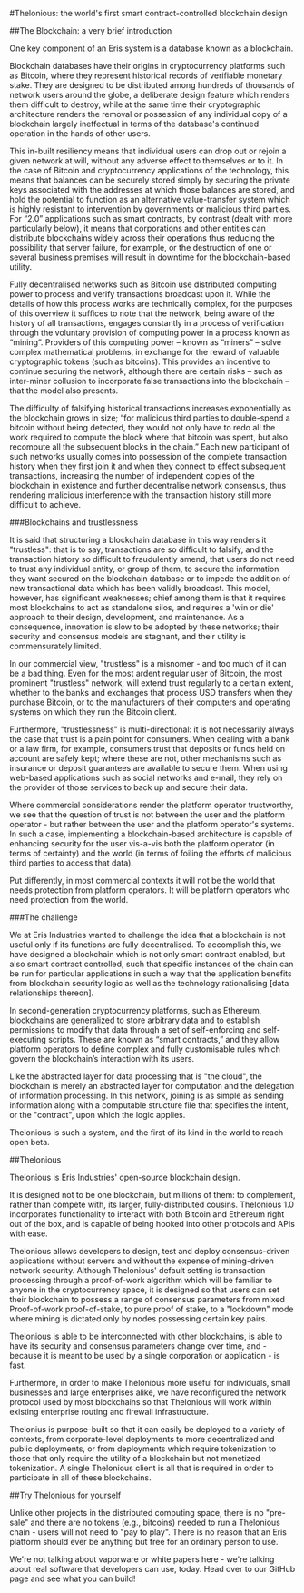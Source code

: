 #Thelonious: the world's first smart contract-controlled blockchain design 

##The Blockchain: a very brief introduction

One key component of an Eris system is a database known as a blockchain.

Blockchain databases have their origins in cryptocurrency platforms such as Bitcoin, where they represent historical records of verifiable monetary stake. They are designed to be distributed among hundreds of thousands of network users around the globe, a deliberate design feature which renders them difficult to destroy, while at the same time their cryptographic architecture renders the removal or possession of any individual copy of a blockchain largely ineffectual in terms of the database's continued operation in the hands of other users. 

This in-built resiliency means that individual users can drop out or rejoin a given network at will, without any adverse effect to themselves or to it. In the case of Bitcoin and cryptocurrency applications of the technology, this means that balances can be securely stored simply by securing the private keys associated with the addresses at which those balances are stored, and hold the potential to function as an alternative value-transfer system which is highly resistant to intervention by governments or malicious third parties. For “2.0” applications such as smart contracts, by contrast (dealt with more particularly below), it means that corporations and other entities can distribute blockchains widely across their operations thus reducing the possibility that server failure, for example, or the destruction of one or several business premises will result in downtime for the blockchain-based utility. 

Fully decentralised networks such as Bitcoin use distributed computing power to process and verify transactions broadcast upon it.  While the details of how this process works are technically complex, for the purposes of this overview it suffices to note that the network, being aware of the history of all transactions, engages constantly in a process of verification through the voluntary provision of computing power in a process known as “mining”. Providers of this computing power – known as “miners” – solve complex mathematical problems, in exchange for the reward of valuable cryptographic tokens (such as bitcoins). This provides an incentive to continue securing the network, although there are certain risks – such as inter-miner collusion to incorporate false transactions into the blockchain – that the model also presents.

The difficulty of falsifying historical transactions increases exponentially as the blockchain grows in size; “for malicious third parties to double-spend a bitcoin without being detected, they would not only have to redo all the work required to compute the block where that bitcoin was spent, but also recompute all the subsequent blocks in the chain.” Each new participant of such networks usually comes into possession of the complete transaction history when they first join it and when they connect to effect subsequent transactions, increasing the number of independent copies of the blockchain in existence and further decentralise network consensus, thus rendering malicious interference with the transaction history still more difficult to achieve.

###Blockchains and trustlessness

It is said that structuring a blockchain database in this way renders it "trustless": that is to say, transactions are so difficult to falsify, and the transaction history so difficult to fraudulently amend, that users do not need to trust any individual entity, or group of them, to secure the information they want secured on the blockchain database or to impede the addition of new transactional data which has been validly broadcast. This model, however, has significant weaknesses; chief among them is that it requires most blockchains to act as standalone silos, and requires a 'win or die' approach to their design, development, and maintenance. As a consequence, innovation is slow to be adopted by these networks; their security and consensus models are stagnant, and their utility is commensurately limited. 

In our commercial view, "trustless" is a misnomer - and too much of it can be a bad thing. Even for the most ardent regular user of Bitcoin, the most prominent "trustless" network, will extend trust regularly to a certain extent, whether to the banks and exchanges that process USD transfers when they purchase Bitcoin, or to the manufacturers of their computers and operating systems on which they run the Bitcoin client. 

Furthermore, "trustlessness" is multi-directional: it is not necessarily always the case that trust is a pain point for consumers. When dealing with a bank or a law firm, for example, consumers trust that deposits or funds held on account are safely kept; where these are not, other mechanisms such as insurance or deposit guarantees are available to secure them. When using web-based applications such as social networks and e-mail, they rely on the provider of those services to back up and secure their data.

Where commercial considerations render the platform operator trustworthy, we see that the question of trust is not between the user and the platform operator - but rather between the user and the platform operator's systems. In such a case, implementing a blockchain-based architecture is capable of enhancing security for the user vis-a-vis both the platform operator (in terms of certainty) and the world (in terms of foiling the efforts of malicious third parties to access that data).

Put differently, in most commercial contexts it will not be the world that needs protection from platform operators. It will be platform operators who need protection from the world. 

###The challenge

We at Eris Industries wanted to challenge the idea that a blockchain is not useful only if its functions are fully decentralised. To accomplish this, we have designed a blockchain which is not only smart contract enabled, but also smart contract controlled, such that specific instances of the chain can be run for particular applications in such a way that the application benefits from blockchain security logic as well as the technology rationalising [data relationships thereon]. 

In second-generation cryptocurrency platforms, such as Ethereum, blockchains are generalized to store arbitrary data and to establish permissions to modify that data through a set of self-enforcing and self-executing scripts. These are known as “smart contracts,” and they allow platform operators to define complex and fully customisable rules which govern the blockchain’s interaction with its users.

Like the abstracted layer for data processing that is "the cloud", the blockchain is merely an abstracted layer for computation and the delegation of information processing. In this network, joining is as simple as sending information along with a computable structure file that specifies the intent, or the "contract", upon which the logic applies. 

Thelonious is such a system, and the first of its kind in the world to reach open beta.

##Thelonious

Thelonious is Eris Industries' open-source blockchain design. 

It is designed not to be one blockchain, but millions of them: to complement, rather than compete with, its larger, fully-distributed cousins. Thelonious 1.0 incorporates functionality to interact with both Bitcoin and Ethereum right out of the box, and is capable of being hooked into other protocols and APIs with ease.

Thelonious allows developers to design, test and deploy consensus-driven applications without servers and without the expense of mining-driven network security. Although Thelonious' default setting is transaction processing through a proof-of-work algorithm which will be familiar to anyone in the cryptocurrency space, it is designed so that users can set their blockchain to possess a range of consensus parameters from mixed Proof-of-work proof-of-stake, to pure proof of stake, to a "lockdown" mode where mining is dictated only by nodes possessing certain key pairs. 

Thelonious is able to be interconnected with other blockchains, is able to have its security and consensus parameters change over time, and - because it is meant to be used by a single corporation or application - is fast. 

Furthermore, in order to make Thelonious more useful for individuals, small businesses and large enterprises alike, we have reconfigured the network protocol used by most blockchains so that Thelonious will work within existing enterprise routing and firewall infrastructure.

Thelonius is purpose-built so that it can easily be deployed to a variety of contexts, from corporate-level deployments to more decentralized and public deployments, or from deployments which require tokenization to those that only require the utility of a blockchain but not monetized tokenization. A single Thelonious client is all that is required in order to participate in all of these blockchains. 

##Try Thelonious for yourself

Unlike other projects in the distributed computing space, there is no "pre-sale" and there are no tokens (e.g., bitcoins) needed to run a Thelonious chain - users will not need to "pay to play". There is no reason that an Eris platform should ever be anything but free for an ordinary person to use.

We're not talking about vaporware or white papers here - we're talking about real software that developers can use, today. Head over to our GitHub page and see what you can build! 

